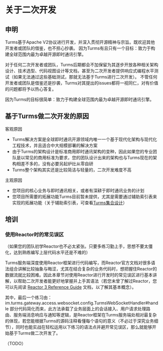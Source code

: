 # 关于二次开发

## 申明

Turms基于Apache V2协议进行开发，并深入贯彻开源精神与宗旨。既欢迎其他开发者或团队的借鉴，也不担心抄袭。
因为Turms有且只有一个目标：致力于构建全球范围内最为卓越开源即时通讯引擎。

对于任何二次开发者或团队，Turms后期都会不加保留为其逐步开放各种相关架构设计、技术选型、代码视图设计等文档，甚至为二次开发者提供响应式编程水平测试（如果无法通过这些基础测试，那就无法基于Turms进行二次开发）。
不管任何开发者或团队是借鉴还是抄袭，Turms对其提出的issues都将一视同仁，对有价值的问题都将予以热心答复。

因为Turms的目标很简单：致力于构建全球范围内最为卓越开源即时通讯引擎。

## 基于Turms做二次开发的原因

客观原因

   * Turms解决方案是全球即时通讯开源领域内唯一一个基于现代化架构与现代化工程技术，并且适合中大规模部署的解决方案
   * 由于Turms的架构设计是标准商用即时通讯架构的变种，因此如果您的专业团队是以常见的商用标准为要求，您的团队设计出来的架构也与Turms现在的架构相差不多的，没有必要另起炉灶从零自研
   * Turms整个架构其实还是比较简洁与轻量的，二次开发难度不高

主观原因

   * 您项目的核心业务与即时通讯相关，或者有深耕于即时通讯业务的计划
   * 您项目所需要的拓展功能Turms目前暂未提供，尤其是需要通过辅助索引表来实现的拓展功能（关于辅助索引表，可查看[Turms集合设计](https://turms-im.github.io/docs/for-developers/schema.html)）

## 培训

### 使用Reactor时的常见误区

（如果您的团队初学Reactor也不必太紧张。只要多练习勤上手，思想不要太僵化，达到熟练编写上层代码水平还是不难的）

Turms服务端深度使用Reactor框架进行代码编写，而Reactor官方文档对很多语法组合讲解比较抽象与晦涩，尤其在结合复杂的业务代码时，想把握住Reactor的数据流就比较困难。因此本章节对使用Reactor进行开发时的常见误区进行基本讲解，以帮助二次开发者能更好地掌握并上手其语法（若您未曾了解过Reactor，您可以先阅读 [Reactor 3 Reference Guide](https://projectreactor.io/docs/core/release/reference/) 文档，以了解其基本概念）。

其中，最后一个练习由：im.turms.gateway.access.websocket.config.TurmsWebSocketHandler#handle 部分代码简化而来，此方法承载了业务层面上的会话接入、用户请求处理路由、服务端消息响应与通知等逻辑，是Reactor框架在Turms服务端处相对最复杂的体现，若您能根据Turms的源码注释看懂每个语句的意义（不必过于深究业务细节），同时也能实战在轻松运用以下练习的语法点并避开常见误区，那么就能够开始基于Turms做二次开发了。

（TODO）